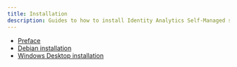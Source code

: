 ```yaml
---
title: Installation
description: Guides to how to install Identity Analytics Self-Managed solution 
---
```


- [Preface](preface.md)
- [Debian installation](debian.md)
- [Windows Desktop installation](windows-desktop.md)